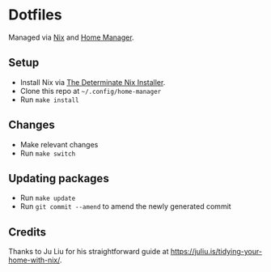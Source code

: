 # Dotfiles

Managed via [Nix](https://nixos.org/explore.html) and [Home Manager](https://github.com/nix-community/home-manager).

## Setup 

- Install Nix via [The Determinate Nix Installer](https://zero-to-nix.com/concepts/nix-installer).
- Clone this repo at `~/.config/home-manager`
- Run `make install`

## Changes

- Make relevant changes
- Run `make switch`

## Updating packages

- Run `make update`
- Run `git commit --amend` to amend the newly generated commit

## Credits

Thanks to Ju Liu for his straightforward guide at <https://juliu.is/tidying-your-home-with-nix/>.

